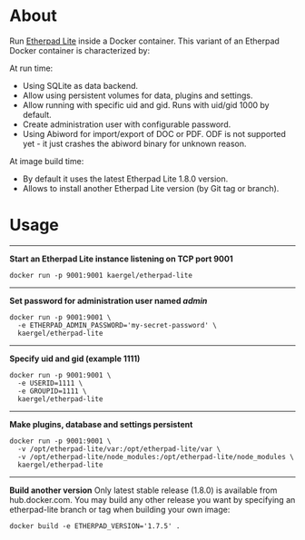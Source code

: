 # About

Run [Etherpad Lite](https://github.com/ether/etherpad-lite) inside a Docker container.
This variant of an Etherpad Docker container is characterized by:

At run time:

* Using SQLite as data backend.
* Allow using persistent volumes for data, plugins and settings.
* Allow running with specific uid and gid. Runs with uid/gid 1000 by default.
* Create administration user with configurable password.
* Using Abiword for import/export of DOC or PDF. ODF is not supported yet - it just crashes the abiword binary for unknown reason.

At image build time:

* By default it uses the latest Etherpad Lite 1.8.0 version.
* Allows to install another Etherpad Lite version (by Git tag or branch).

# Usage
---
**Start an Etherpad Lite instance listening on TCP port 9001**

```
docker run -p 9001:9001 kaergel/etherpad-lite
```
---
**Set password for administration user named _admin_**
```
docker run -p 9001:9001 \
  -e ETHERPAD_ADMIN_PASSWORD='my-secret-password' \
  kaergel/etherpad-lite
```
---
**Specify uid and gid (example 1111)**
```
docker run -p 9001:9001 \
  -e USERID=1111 \
  -e GROUPID=1111 \
  kaergel/etherpad-lite
```
---
**Make plugins, database and settings persistent**
```
docker run -p 9001:9001 \
  -v /opt/etherpad-lite/var:/opt/etherpad-lite/var \
  -v /opt/etherpad-lite/node_modules:/opt/etherpad-lite/node_modules \
  kaergel/etherpad-lite
```
---
**Build another version**
Only latest stable release (1.8.0) is available from hub.docker.com. You may build any other release you want by specifying an etherpad-lite branch or tag when building your own image:

```
docker build -e ETHERPAD_VERSION='1.7.5' .
```
